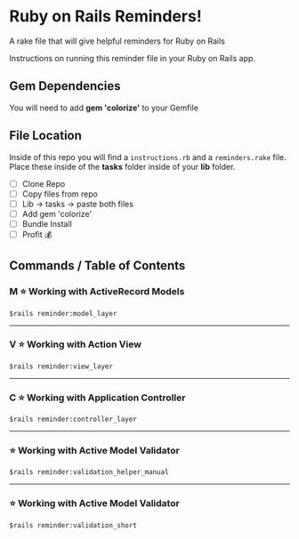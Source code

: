 # Ruby on Rails Reminders! 
A rake file that will give helpful reminders for Ruby on Rails 

Instructions on running this reminder file in your Ruby on Rails app.

## Gem Dependencies
You will need to add  **gem 'colorize'**  to your Gemfile
## File Location
Inside of this repo you will find a `instructions.rb` and a `reminders.rake` file. Place these inside of the **tasks** folder inside of your **lib** folder. 

- [ ] Clone Repo
- [ ] Copy files from repo 
- [ ] Lib → tasks → paste both files
- [ ] Add gem 'colorize'
- [ ] Bundle Install
- [ ] Profit 💰

## Commands / Table of Contents

### M ⭐️ Working with ActiveRecord Models
`$rails reminder:model_layer `

---

### V ⭐️ Working with Action View
`$rails reminder:view_layer ` 

---

### C ⭐️ Working with Application Controller
`$rails reminder:controller_layer`    

---

### ⭐️ Working with Active Model Validator
`$rails reminder:validation_helper_manual  `

---

### ⭐️ Working with Active Model Validator
`$rails reminder:validation_short  `
       
